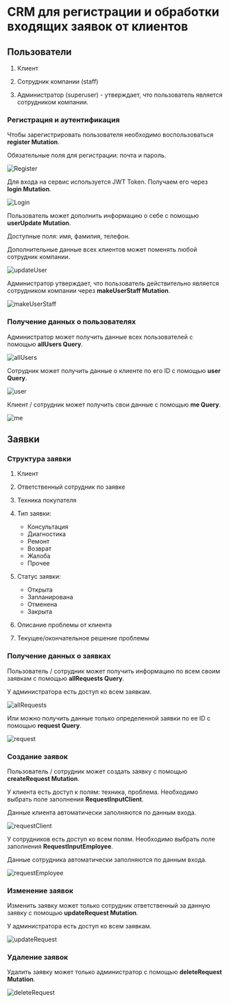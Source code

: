 # CRM для регистрации и обработки входящих заявок от клиентов

## Пользователи

1. Клиент

2. Сотрудник компании (staff)

3. Администратор (superuser) - утверждает, что пользователь является сотрудником компании.

### Регистрация и аутентификация

Чтобы зарегистрировать пользователя необходимо воспользоваться **register Mutation**.

Обязательные поля для регистрации: почта и пароль.

![Register](img/register.png)

Для входа на сервис используется JWT Token. Получаем его через **login Mutation**.

![Login](img/login.png)

Пользователь может дополнить информацию о себе с помощью **userUpdate Mutation**.

Доступные поля: имя, фамилия, телефон.

Дополнительные данные всех клиентов может поменять любой сотрудник компании.

![updateUser](img/updateUser.png)

Администратор утверждает, что пользователь действительно является сотрудником компании через **makeUserStaff Mutation**.

![makeUserStaff](img/makeUserStaff.png)

### Получение данных о пользователях

Администратор может получить данные всех пользователей с помощью **allUsers Query**.

![allUsers](img/allUsers.png)

Сотрудник может получить данные о клиенте по его ID c помощью **user Query**.

![user](img/user.png)

Клиент / сотрудник может получить свои данные с помощью **me Query**.

![me](img/me.png)

## Заявки

### Структура заявки

1. Клиент

2. Ответственный сотрудник по заявке

3. Техника покупателя

4. Тип заявки:

    - Консультация
    - Диагностика
    - Ремонт
    - Возврат
    - Жалоба
    - Прочее

5. Статус заявки:

    - Открыта
    - Запланирована
    - Отменена
    - Закрыта

6. Описание проблемы от клиента

7. Текущее/окончательное решение проблемы

### Получение данных о заявках

Пользователь / сотрудник может получить информацию по всем своим заявкам с помощью **allRequests Query**.

У администратора есть доступ ко всем заявкам.

![allRequests](img/allRequests.png)

Или можно получить данные только определенной заявки по ее ID с помощью **request Query**.

![request](img/request.png)

### Создание заявок

Пользователь / сотрудник может создать заявку с помощью **createRequest Mutation**.

У клиента есть доступ к полям: техника, проблема. Необходимо выбрать поле заполнения **RequestInputClient**.

Данные клиента автоматически заполняются по данным входа.

![requestClient](img/requestClient.png)

У сотрудников есть доступ ко всем полям. Необходимо выбрать поле заполнения **RequestInputEmployee**.

Данные сотрудника автоматически заполняются по данным входа.

![requestEmployee](img/requestEmployee.png)

### Изменение заявок

Изменить заявку может только сотрудник ответственный за данную заявку с помощью **updateRequest Mutation**.

У администратора есть доступ ко всем заявкам.

![updateRequest](img/updateRequest.png)

### Удаление заявок

Удалить заявку может только администратор с помощью **deleteRequest Mutation**.

![deleteRequest](img/deleteRequest.png)
